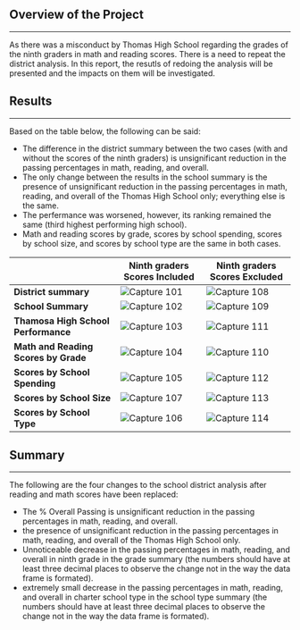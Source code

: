 ## Overview of the Project
---

As there was a misconduct by Thomas High School regarding the grades of the ninth graders in math and reading scores. There is a need to repeat the district analysis. In this report, the resutls of redoing the analysis will be presented and the impacts on them will be investigated. 

## Results
---
Based on the table below, the following can be said: 

- The difference in the district summary between the two cases (with and without the scores of the ninth graders) is unsignificant reduction in the passing percentages in math, reading, and overall. 
- The only change between the results in the school summary is the presence of unsignificant reduction in the passing percentages in math, reading, and overall of the Thomas High School only; everything else is the same. 
- The perfermance was worsened, however, its ranking remained the same (third highest performing high school).
- Math and reading scores by grade, scores by school spending, scores by school size, and scores by school type are the same in both cases. 

|  | Ninth graders Scores Included | Ninth graders Scores Excluded |
| --- | --- | --- |
| **District summary** | ![Capture 101](https://user-images.githubusercontent.com/59425631/126878385-f031703b-ebae-4516-b6d3-a2a1fff48f33.PNG) | ![Capture 108](https://user-images.githubusercontent.com/59425631/126886197-21d489b7-5097-400d-af37-16b85d27996e.PNG) |
| **School Summary** |![Capture 102](https://user-images.githubusercontent.com/59425631/126886026-af76b64b-24e2-4660-92df-9f67ce9a3cd9.PNG) | ![Capture 109](https://user-images.githubusercontent.com/59425631/126886231-027d37df-8a5c-431b-8706-d061b99e8d5d.PNG) | 
| **Thamosa High School Performance** | ![Capture 103](https://user-images.githubusercontent.com/59425631/126886040-d09b3ddc-33f4-4b25-beb6-1c3ca18d5983.PNG) | ![Capture 111](https://user-images.githubusercontent.com/59425631/126886269-482f9a83-7756-4817-8e98-f5005bd640da.PNG) |
| **Math and Reading Scores by Grade**| ![Capture 104](https://user-images.githubusercontent.com/59425631/126886053-7ecb3c58-553a-420d-98c1-a180c056e836.PNG) | ![Capture 110](https://user-images.githubusercontent.com/59425631/126886247-a68ca17e-d627-49b9-8d1a-9d181a4aab3f.PNG) | 
| **Scores by School Spending** | ![Capture 105](https://user-images.githubusercontent.com/59425631/126886100-d833bb6e-b43e-4e56-bdfd-675dda96c9e2.PNG) | ![Capture 112](https://user-images.githubusercontent.com/59425631/126886281-1998d18a-1e0c-4e31-a1f3-e6e7c101d53f.PNG) | 
| **Scores by School Size** | ![Capture 107](https://user-images.githubusercontent.com/59425631/126886168-ac65220c-c562-4019-9ba4-1ce909db6eaa.PNG) | ![Capture 113](https://user-images.githubusercontent.com/59425631/126886295-e06f4211-13d7-41d7-b4e8-a67275acb65b.PNG) | 
| **Scores by School Type** | ![Capture 106](https://user-images.githubusercontent.com/59425631/126886112-0c6f161e-d3d8-4602-a34b-b7f46dbfab02.PNG) | ![Capture 114](https://user-images.githubusercontent.com/59425631/126886308-a36faa48-4504-47b0-8c11-ef2af68e21d9.PNG) |

## Summary
---

The following are the four changes  to the school district analysis after reading and math scores have been replaced: 
- The % Overall Passing is unsignificant reduction in the passing percentages in math, reading, and overall.
- the presence of unsignificant reduction in the passing percentages in math, reading, and overall of the Thomas High School only.
- Unnoticeable decrease in the passing percentages in math, reading, and overall in ninth grade in the grade summary (the numbers should have at least three decimal places to observe the change not in the way the data frame is formated).
- extremely small decrease in the passing percentages in math, reading, and overall in charter school type in the school type summary (the numbers should have at least three decimal places to observe the change not in the way the data frame is formated).
